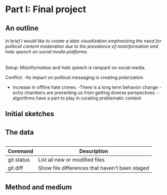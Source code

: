 
# Part I: Final project

## An outline

###### In brief I would like to create a data visualization emphasizing the need for political content moderation due to the prevalence of misinformation and hate speech on social media platforms. 

Setup:
Misinformation and hate speech is rampant on social media.

Conflict: 
-Its impact on political messaging is creating polarization
- increase in offline hate crimes.
-There is a long term behavior change
-echo chambers are preventing us from getting diverse perspectives. 
-algorithms have a part to play in curating problematic content



## Initial sketches

######

## The data
######

| Command | Description |
| --- | --- |
| git status | List all new or modified files |
| git diff | Show file differences that haven't been staged |
######

## Method and medium

######



